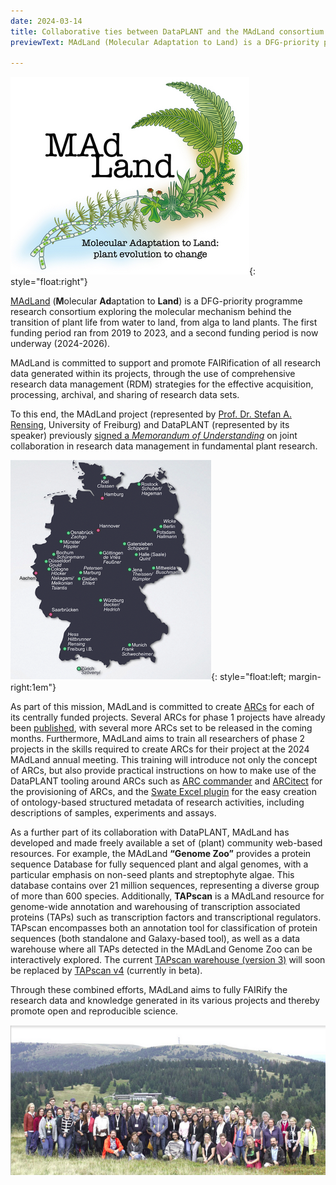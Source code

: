 ```yaml
---
date: 2024-03-14
title: Collaborative ties between DataPLANT and the MAdLand consortium
previewText: MAdLand (Molecular Adaptation to Land) is a DFG-priority programme research consortium exploring the molecular mechanism behind the transition of plant life from water to land. DataPLANT and MAdLand share common goals in terms of FAIR science, and are committed to close collaboration and open sharing of tools and resources.

---
```


![ The MAdLand logo with the text “Molecular Adaptation to Land: plant evolution to change”](/src/assets/images/news/madland-logo.png){: style="float:right"}

[MAdLand](https://madland.science) (**M**olecular **Ad**aptation to **Land**) is a DFG-priority programme research consortium exploring the molecular mechanism behind the transition of plant life from water to land, from alga to land plants. The first funding period ran from 2019 to 2023, and a second funding period is now underway (2024-2026).

MAdLand is committed to support and promote FAIRification of all research data generated within its projects, through the use of comprehensive research data management (RDM) strategies for the effective acquisition, processing, archival, and sharing of research data sets.

To this end, the MAdLand project (represented by [Prof. Dr. Stefan A. Rensing](https://uni-freiburg.de/universitaet/organisation-und-verwaltung/rektorat/prorektorat-fuer-forschung-und-innovation/), University of Freiburg) and DataPLANT (represented by its speaker) previously [signed a *Memorandum of Understanding*](https://nfdi4plants.org/content/news/2022-07-08-madland-and-dataplant-signed-a-memorandum-of-understanding.html) on joint collaboration in research data management in fundamental plant research.

![A map of Germany indicating the locations of members of the MAdLand consortium. The first phase consisted of 20 members throughout Germany, and one in Switzerland. The second phase adds an additional 4 members to the list of partners.](/src/assets/images/news/madland-partners.png){: style="float:left; margin-right:1em"}

As part of this mission, MAdLand is committed to create [ARCs](https://nfdi4plants.org/content/learn-more/annotated-research-context.html) for each of its centrally funded projects. Several ARCs for phase 1 projects have already been [published](https://archive.nfdi4plants.org/search?q=&l=list&p=1&s=10&sort=newest), with several more ARCs set to be released in the coming months. Furthermore, MAdLand aims to train all researchers of phase 2 projects in the skills required to create ARCs for their project at the 2024 MAdLand annual meeting. This training will introduce not only the concept of ARCs, but also provide practical instructions on how to make use of the DataPLANT tooling around ARCs such as [ARC commander](https://nfdi4plants.org/nfdi4plants.knowledgebase/docs/ArcCommanderManual/index.html) and [ARCitect](https://nfdi4plants.org/nfdi4plants.knowledgebase/docs/ARCitect-Manual/index.html) for the provisioning of ARCs, and the [Swate Excel plugin](https://nfdi4plants.org/nfdi4plants.knowledgebase/docs/implementation/Swate.html) for the easy creation of ontology-based structured metadata of research activities, including descriptions of samples, experiments and assays.

As a further part of its collaboration with DataPLANT, MAdLand has developed and made freely available a set of (plant) community web-based resources. For example, the MAdLand **“Genome Zoo”** provides a protein sequence Database for fully sequenced plant and algal genomes, with a particular emphasis on non-seed plants and streptophyte algae. This database contains over 21 million sequences, representing a diverse group of more than 600 species. Additionally, **TAPscan** is a MAdLand resource for genome-wide annotation and warehousing of transcription associated proteins (TAPs) such as transcription factors and transcriptional regulators. TAPscan encompasses both an annotation tool for classification of protein sequences (both standalone and Galaxy-based tool), as well as a data warehouse where all TAPs detected in the MAdLand Genome Zoo can be interactively explored. The current [TAPscan warehouse (version 3)](https://plantcode.cup.uni-freiburg.de/tapscan/) will soon be replaced by [TAPscan v4](http://tapscan.plantcode.cup.uni-freiburg.de) (currently in beta).

Through these combined efforts, MAdLand aims to fully FAIRify the research data and knowledge generated in its various projects and thereby promote open and reproducible science.

![A group photo of the MAdLand consortium taken at the 2023 annual meeting in Herzogenhorn in the Black Forest.](/src/assets/images/news/madland-members.png)
